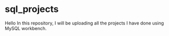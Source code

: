 # sql_projects
Hello In this repository, I will be uploading all the projects I have done using MySQL workbench.
